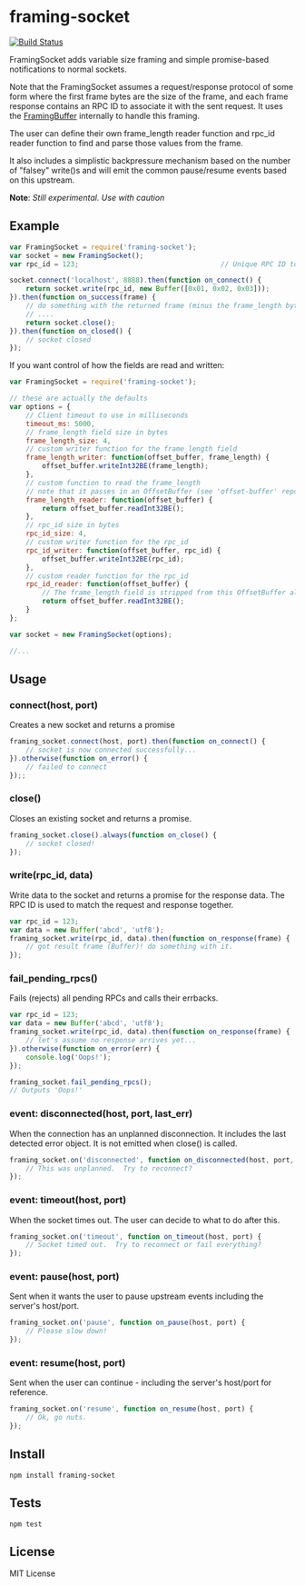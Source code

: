 # framing-socket

[![Build Status](https://travis-ci.org/matanamir/framing-socket.png)](https://travis-ci.org/matanamir/framing-socket)

FramingSocket adds variable size framing and simple promise-based notifications to normal sockets.

Note that the FramingSocket assumes a request/response protocol of some form where the first frame bytes are the
size of the frame, and each frame response contains an RPC ID to associate it with the sent request.  It uses the
[FramingBuffer][1] internally to handle this framing.

The user can define their own frame_length reader function and rpc_id reader function to find and parse those
values from the frame.

It also includes a simplistic backpressure mechanism based on the number of "falsey" write()s and will emit the
common pause/resume events based on this upstream.

**Note**: *Still experimental. Use with caution*

## Example

```js
var FramingSocket = require('framing-socket');
var socket = new FramingSocket();
var rpc_id = 123;                                   // Unique RPC ID to identify this request (unique to this connection)

socket.connect('localhost', 8888).then(function on_connect() {
    return socket.write(rpc_id, new Buffer([0x01, 0x02, 0x03]));
}).then(function on_success(frame) {
    // do something with the returned frame (minus the frame_length bytes)
    // ....
    return socket.close();
}).then(function on_closed() {
    // socket closed
});
```

If you want control of how the fields are read and written:

```js
var FramingSocket = require('framing-socket');

// these are actually the defaults
var options = {
    // Client timeout to use in milliseconds
    timeout_ms: 5000,
    // frame_length field size in bytes
    frame_length_size: 4,
    // custom writer function for the frame_length field
    frame_length_writer: function(offset_buffer, frame_length) {
        offset_buffer.writeInt32BE(frame_length);
    },
    // custom function to read the frame_length
    // note that it passes in an OffsetBuffer (see 'offset-buffer' repo)
    frame_length_reader: function(offset_buffer) {
        return offset_buffer.readInt32BE();
    },
    // rpc_id size in bytes
    rpc_id_size: 4,
    // custom writer function for the rpc_id
    rpc_id_writer: function(offset_buffer, rpc_id) {
        offset_buffer.writeInt32BE(rpc_id);
    },
    // custom reader function for the rpc_id
    rpc_id_reader: function(offset_buffer) {
        // The frame_length field is stripped from this OffsetBuffer already
        return offset_buffer.readInt32BE();
    }
};

var socket = new FramingSocket(options);

//...
```

## Usage

### connect(host, port)
Creates a new socket and returns a promise

```js
framing_socket.connect(host, port).then(function on_connect() {
    // socket is now connected successfully...
}).otherwise(function on_error() {
    // failed to connect
});;
```

### close()
Closes an existing socket and returns a promise.

```js
framing_socket.close().always(function on_close() {
    // socket closed!
});
```

### write(rpc_id, data)
Write data to the socket and returns a promise for the response data.
The RPC ID is used to match the request and response together.

```js
var rpc_id = 123;
var data = new Buffer('abcd', 'utf8');
framing_socket.write(rpc_id, data).then(function on_response(frame) {
    // got result frame (Buffer)! do something with it.
});
```

### fail_pending_rpcs()
Fails (rejects) all pending RPCs and calls their errbacks.

```js
var rpc_id = 123;
var data = new Buffer('abcd', 'utf8');
framing_socket.write(rpc_id, data).then(function on_response(frame) {
    // let's assume no response arrives yet...
}).otherwise(function on_error(err) {
    console.log('Oops!');
});

framing_socket.fail_pending_rpcs();
// Outputs 'Oops!'
```

### event: disconnected(host, port, last_err)
When the connection has an unplanned disconnection. It includes the last detected error object.
It is not emitted when close() is called.

```js
framing_socket.on('disconnected', function on_disconnected(host, port, last_err) {
    // This was unplanned.  Try to reconnect?
});
```

### event: timeout(host, port)
When the socket times out.  The user can decide to what to do after this.

```js
framing_socket.on('timeout', function on_timeout(host, port) {
    // Socket timed out.  Try to reconnect or fail everything?
});
```

### event: pause(host, port)
Sent when it wants the user to pause upstream events including the server's host/port.

```js
framing_socket.on('pause', function on_pause(host, port) {
    // Please slow down!
});
```

### event: resume(host, port)
Sent when the user can continue - including the server's host/port for reference.

```js
framing_socket.on('resume', function on_resume(host, port) {
    // Ok, go nuts.
});
```

## Install

```
npm install framing-socket
```

## Tests

```
npm test
```

## License

MIT License

[1]: https://github.com/matanamir/framing-buffer
